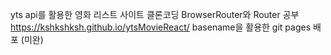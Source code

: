 yts api를 활용한 영화 리스트 사이트 클론코딩
BrowserRouter와 Router 공부
https://kshkshksh.github.io/ytsMovieReact/ 
basename을 활용한 git pages 배포 (미완)

